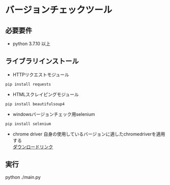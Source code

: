 # バージョンチェックツール

## 必要要件
- python 3.7.10 以上

## ライブラリインストール
- HTTPリクエストモジュール
```
pip install requests
```
- HTMLスクレイピングモジュール
```
pip install beautifulsoup4
```

- windowsバージョンチェック用selenium
```
pip install selenium
```
- chrome driver
自身の使用しているバージョンに適したchromedriverを適用する  
[ダウンロードリンク](https://sites.google.com/a/chromium.org/chromedriver/downloads)

## 実行
python ./main.py


